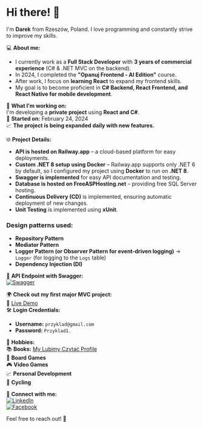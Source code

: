 # Hi there! 👋  

I'm **Darek** from Rzeszów, Poland. I love programming and constantly strive to improve my skills.  

💻 **About me:**  
- I currently work as a **Full Stack Developer** with **3 years of commercial experience** (C# & .NET MVC on the backend).  
- In 2024, I completed the **"Opanuj Frontend - AI Edition"** course.  
- After work, I focus on **learning React** to expand my frontend skills.  
- My goal is to become proficient in **C# Backend, React Frontend, and React Native for mobile development**.  

🚀 **What I'm working on:**  
I'm developing a **private project** using **React and C#**.  
📆 **Started on:** February 24, 2024  
📈 **The project is being expanded daily with new features.**  

🌐 **Project Details:**  
- **API is hosted on Railway.app** – a cloud-based platform for easy deployments.  
- **Custom .NET 8 setup using Docker** – Railway.app supports only .NET 6 by default, so I configured my project using **Docker** to run on **.NET 8**.  
- **Swagger is implemented** for easy API documentation and testing.  
- **Database is hosted on FreeASPHosting.net** – providing free SQL Server hosting.  
- **Continuous Delivery (CD)** is implemented, ensuring automatic deployment of new changes.  
- **Unit Testing** is implemented using **xUnit**.  

### **Design patterns used:**  
- **Repository Pattern**
- **Mediator Pattern**
- **Logger Pattern (or Observer Pattern for event-driven logging)** → `Logger` (for logging to the `Logs` table)  
- **Dependency Injection (DI)**

🔗 **API Endpoint with Swagger:**  
[![Swagger](https://img.shields.io/badge/API-Swagger-green?style=flat&logo=swagger)](https://commandcenter-production-8949.up.railway.app/swagger/index.html)  

🌍 **Check out my first major MVC project:**  
🔗 [Live Demo](http://systematyczny01-001-site1.otempurl.com/)  
🛠 **Login Credentials:**  
- **Username:** `przyklad@gmail.com`  
- **Password:** `Przyklad1.`  

🎯 **Hobbies:**  
📚 **Books:** [My Lubimy Czytać Profile](https://lubimyczytac.pl/profil/87335/Dariusz)  
🎲 **Board Games**  
🎮 **Video Games**  
📈 **Personal Development**  
🚴 **Cycling**  

🔗 **Connect with me:**  
[![LinkedIn](https://img.shields.io/badge/LinkedIn-Profile-blue?style=flat&logo=linkedin)](https://www.linkedin.com/in/dariusz-filar/)  
[![Facebook](https://img.shields.io/badge/Facebook-Profile-blue?style=flat&logo=facebook)](https://www.facebook.com/darek.filar/)  

Feel free to reach out! 🤝  
